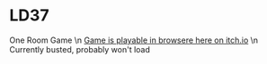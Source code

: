 # LD37
One Room Game \n
[Game is playable in browsere here on itch.io](https://jh318.itch.io/unrealestateescape) \n
Currently busted, probably won't load
